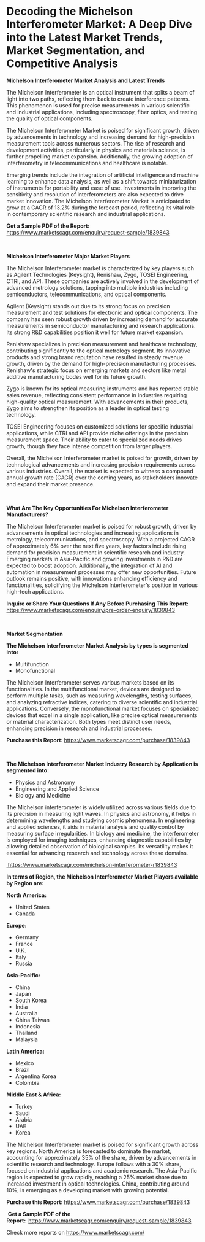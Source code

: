 <p><h1>Decoding the Michelson Interferometer Market: A Deep Dive into the Latest Market Trends, Market Segmentation, and Competitive Analysis</h1></p><p><strong>Michelson Interferometer Market Analysis and Latest Trends</strong></p>
<p><p>The Michelson Interferometer is an optical instrument that splits a beam of light into two paths, reflecting them back to create interference patterns. This phenomenon is used for precise measurements in various scientific and industrial applications, including spectroscopy, fiber optics, and testing the quality of optical components. </p><p>The Michelson Interferometer Market is poised for significant growth, driven by advancements in technology and increasing demand for high-precision measurement tools across numerous sectors. The rise of research and development activities, particularly in physics and materials science, is further propelling market expansion. Additionally, the growing adoption of interferometry in telecommunications and healthcare is notable. </p><p>Emerging trends include the integration of artificial intelligence and machine learning to enhance data analysis, as well as a shift towards miniaturization of instruments for portability and ease of use. Investments in improving the sensitivity and resolution of interferometers are also expected to drive market innovation. The Michelson Interferometer Market is anticipated to grow at a CAGR of 13.2% during the forecast period, reflecting its vital role in contemporary scientific research and industrial applications.</p></p>
<p><strong>Get a Sample PDF of the Report:&nbsp;</strong> <a href="https://www.marketscagr.com/enquiry/request-sample/1839843?utm_campaign=3577&utm_medium=2&utm_source=Github&utm_content=ia&utm_term=10042025&utm_id=michelson-interferometer">https://www.marketscagr.com/enquiry/request-sample/1839843</a></p>
<p>&nbsp;</p>
<p><strong>Michelson Interferometer Major Market Players</strong></p>
<p><p>The Michelson Interferometer market is characterized by key players such as Agilent Technologies (Keysight), Renishaw, Zygo, TOSEI Engineering, CTRI, and API. These companies are actively involved in the development of advanced metrology solutions, tapping into multiple industries including semiconductors, telecommunications, and optical components.</p><p>Agilent (Keysight) stands out due to its strong focus on precision measurement and test solutions for electronic and optical components. The company has seen robust growth driven by increasing demand for accurate measurements in semiconductor manufacturing and research applications. Its strong R&D capabilities position it well for future market expansion.</p><p>Renishaw specializes in precision measurement and healthcare technology, contributing significantly to the optical metrology segment. Its innovative products and strong brand reputation have resulted in steady revenue growth, driven by the demand for high-precision manufacturing processes. Renishaw's strategic focus on emerging markets and sectors like metal additive manufacturing bodes well for its future growth.</p><p>Zygo is known for its optical measuring instruments and has reported stable sales revenue, reflecting consistent performance in industries requiring high-quality optical measurement. With advancements in their products, Zygo aims to strengthen its position as a leader in optical testing technology.</p><p>TOSEI Engineering focuses on customized solutions for specific industrial applications, while CTRI and API provide niche offerings in the precision measurement space. Their ability to cater to specialized needs drives growth, though they face intense competition from larger players.</p><p>Overall, the Michelson Interferometer market is poised for growth, driven by technological advancements and increasing precision requirements across various industries. Overall, the market is expected to witness a compound annual growth rate (CAGR) over the coming years, as stakeholders innovate and expand their market presence.</p></p>
<p>&nbsp;</p>
<p><strong>What Are The Key Opportunities For Michelson Interferometer Manufacturers?</strong></p>
<p><p>The Michelson Interferometer market is poised for robust growth, driven by advancements in optical technologies and increasing applications in metrology, telecommunications, and spectroscopy. With a projected CAGR of approximately 6% over the next five years, key factors include rising demand for precision measurement in scientific research and industry. Emerging markets in Asia-Pacific and growing investments in R&D are expected to boost adoption. Additionally, the integration of AI and automation in measurement processes may offer new opportunities. Future outlook remains positive, with innovations enhancing efficiency and functionalities, solidifying the Michelson Interferometer's position in various high-tech applications.</p></p>
<p><strong>Inquire or Share Your Questions If Any Before Purchasing This Report:</strong> <a href="https://www.marketscagr.com/enquiry/pre-order-enquiry/1839843?utm_campaign=3577&utm_medium=2&utm_source=Github&utm_content=ia&utm_term=10042025&utm_id=michelson-interferometer">https://www.marketscagr.com/enquiry/pre-order-enquiry/1839843</a></p>
<p>&nbsp;</p>
<p><strong>Market Segmentation</strong></p>
<p><strong>The Michelson Interferometer Market Analysis by types is segmented into:</strong></p>
<p><ul><li>Multifunction</li><li>Monofunctional</li></ul></p>
<p><p>The Michelson Interferometer serves various markets based on its functionalities. In the multifunctional market, devices are designed to perform multiple tasks, such as measuring wavelengths, testing surfaces, and analyzing refractive indices, catering to diverse scientific and industrial applications. Conversely, the monofunctional market focuses on specialized devices that excel in a single application, like precise optical measurements or material characterization. Both types meet distinct user needs, enhancing precision in research and industrial processes.</p></p>
<p><strong>Purchase this Report:&nbsp;</strong><a href="https://www.marketscagr.com/purchase/1839843?utm_campaign=3577&utm_medium=2&utm_source=Github&utm_content=ia&utm_term=10042025&utm_id=michelson-interferometer">https://www.marketscagr.com/purchase/1839843</a></p>
<p>&nbsp;</p>
<p><strong>The Michelson Interferometer Market Industry Research by Application is segmented into:</strong></p>
<p><ul><li>Physics and Astronomy</li><li>Engineering and Applied Science</li><li>Biology and Medicine</li></ul></p>
<p><p>The Michelson interferometer is widely utilized across various fields due to its precision in measuring light waves. In physics and astronomy, it helps in determining wavelengths and studying cosmic phenomena. In engineering and applied sciences, it aids in material analysis and quality control by measuring surface irregularities. In biology and medicine, the interferometer is employed for imaging techniques, enhancing diagnostic capabilities by allowing detailed observation of biological samples. Its versatility makes it essential for advancing research and technology across these domains.</p></p>
<p><a href="https://www.marketscagr.com/michelson-interferometer-r1839843?utm_campaign=3577&utm_medium=2&utm_source=Github&utm_content=ia&utm_term=10042025&utm_id=michelson-interferometer">&nbsp;https://www.marketscagr.com/michelson-interferometer-r1839843</a></p>
<p><strong>In terms of Region, the Michelson Interferometer Market Players available by Region are:</strong></p>
<p>
    <p> <strong> North America: </strong>
        <ul>
            <li>United States</li>
            <li>Canada</li>
        </ul>
        </p> 
    <p> <strong> Europe: </strong>
        <ul>
            <li>Germany</li>
            <li>France</li>
            <li>U.K.</li>
            <li>Italy</li>
            <li>Russia</li>
        </ul>
        </p> 
    <p> <strong> Asia-Pacific: </strong>
        <ul>
            <li>China</li>
            <li>Japan</li>
            <li>South Korea</li>
            <li>India</li>
            <li>Australia</li>
            <li>China Taiwan</li>
            <li>Indonesia</li>
            <li>Thailand</li>
            <li>Malaysia</li>
        </ul>
        </p> 
    <p> <strong> Latin America: </strong>
        <ul>
            <li>Mexico</li>
            <li>Brazil</li>
            <li>Argentina Korea</li>
            <li>Colombia</li>
        </ul>
        </p> 
    <p> <strong> Middle East & Africa: </strong>
        <ul>
            <li>Turkey</li>
            <li>Saudi</li>
            <li>Arabia</li>
            <li>UAE</li>
            <li>Korea</li>
        </ul>
    </p>
    </p>
<p><p>The Michelson Interferometer market is poised for significant growth across key regions. North America is forecasted to dominate the market, accounting for approximately 35% of the share, driven by advancements in scientific research and technology. Europe follows with a 30% share, focused on industrial applications and academic research. The Asia-Pacific region is expected to grow rapidly, reaching a 25% market share due to increased investment in optical technologies. China, contributing around 10%, is emerging as a developing market with growing potential.</p></p>
<p><strong>Purchase this Report: </strong><a href="https://www.marketscagr.com/purchase/1839843?utm_campaign=3577&utm_medium=2&utm_source=Github&utm_content=ia&utm_term=10042025&utm_id=michelson-interferometer">https://www.marketscagr.com/purchase/1839843</a></p>
<p>&nbsp;<strong>Get a Sample PDF of the Report:&nbsp;&nbsp;</strong><a href="https://www.marketscagr.com/enquiry/request-sample/1839843?utm_campaign=3577&utm_medium=2&utm_source=Github&utm_content=ia&utm_term=10042025&utm_id=michelson-interferometer">https://www.marketscagr.com/enquiry/request-sample/1839843</a></p>
<p><strong></strong></p>
<p>Check more reports on <a href="https://www.marketscagr.com/?utm_campaign=3577&utm_medium=2&utm_source=Github&utm_content=ia&utm_term=10042025&utm_id=michelson-interferometer">https://www.marketscagr.com/</a></p>
